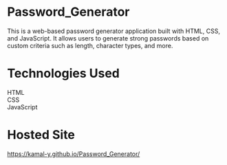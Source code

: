 # Password_Generator
This is a web-based password generator application built with HTML, CSS, and JavaScript. It allows users to generate strong passwords based on custom criteria such as length, character types, and more.
# Technologies Used
HTML<br>
CSS<br>
JavaScript<br>
# Hosted Site
https://kamal-y.github.io/Password_Generator/
